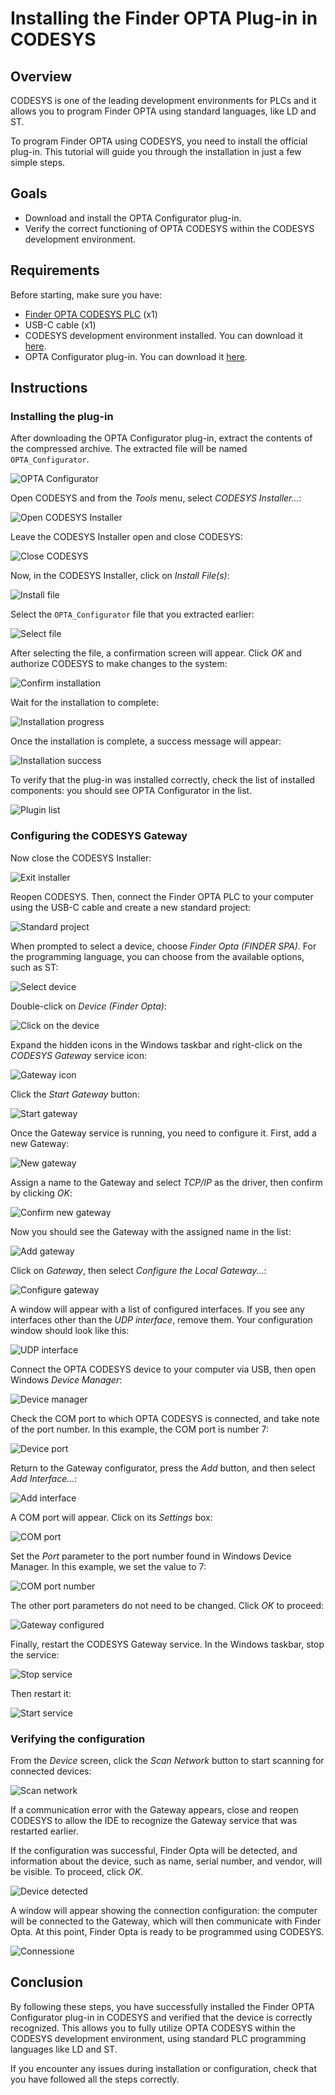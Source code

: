 # Installing the Finder OPTA Plug-in in CODESYS

## Overview

CODESYS is one of the leading development environments for PLCs and it allows
you to program Finder OPTA using standard languages, like LD and ST.

To program Finder OPTA using CODESYS, you need to install the official plug-in.
This tutorial will guide you through the installation in just a few simple
steps.

## Goals

- Download and install the OPTA Configurator plug-in.
- Verify the correct functioning of OPTA CODESYS within the CODESYS development
  environment.

## Requirements

Before starting, make sure you have:

- [Finder OPTA CODESYS PLC](https://opta.findernet.com/it/codesys) (x1)
- USB-C cable (x1)
- CODESYS development environment installed. You can download it
  [here](https://opta.findernet.com/it/codesys#download-software).
- OPTA Configurator plug-in. You can download it
  [here](https://opta.findernet.com/it/codesys#download-software).

## Instructions

### Installing the plug-in

After downloading the OPTA Configurator plug-in, extract the contents of the
compressed archive. The extracted file will be named `OPTA_Configurator`.

![OPTA Configurator](assets/file.png)

Open CODESYS and from the _Tools_ menu, select _CODESYS Installer..._:

![Open CODESYS Installer](assets/launch_installer.png)

Leave the CODESYS Installer open and close CODESYS:

![Close CODESYS](assets/exit_codesys.png)

Now, in the CODESYS Installer, click on _Install File(s)_:

![Install file](assets/install_file.png)

Select the `OPTA_Configurator` file that you extracted earlier:

![Select file](assets/package.png)

After selecting the file, a confirmation screen will appear. Click _OK_ and
authorize CODESYS to make changes to the system:

![Confirm installation](assets/package_confirm.png)

Wait for the installation to complete:

![Installation progress](assets/installation_progress.png)

Once the installation is complete, a success message will appear:

![Installation success](assets/installation_success.png)

To verify that the plug-in was installed correctly, check the list of installed
components: you should see OPTA Configurator in the list.

![Plugin list](assets/plugin.png)

### Configuring the CODESYS Gateway

Now close the CODESYS Installer:

![Exit installer](assets/exit_installer.png)

Reopen CODESYS. Then, connect the Finder OPTA PLC to your computer using the
USB-C cable and create a new standard project:

![Standard project](assets/project.png)

When prompted to select a device, choose _Finder Opta (FINDER SPA)_. For the
programming language, you can choose from the available options, such as ST:

![Select device](assets/device.png)

Double-click on _Device (Finder Opta)_:

![Click on the device](assets/device_click.png)

Expand the hidden icons in the Windows taskbar and right-click on the _CODESYS
Gateway_ service icon:

![Gateway icon](assets/gateway/gateway_icon.png)

Click the _Start Gateway_ button:

![Start gateway](assets/gateway/gateway_start.png)

Once the Gateway service is running, you need to configure it. First, add a new
Gateway:

![New gateway](assets/gateway/gateway_new.png)

Assign a name to the Gateway and select _TCP/IP_ as the driver, then confirm by
clicking _OK_:

![Confirm new gateway](assets/gateway/gateway_new_confirm.png)

Now you should see the Gateway with the assigned name in the list:

![Add gateway](assets/gateway/gateway_added.png)

Click on _Gateway_, then select _Configure the Local Gateway..._:

![Configure gateway](assets/gateway/gateway_configure.png)

A window will appear with a list of configured interfaces. If you see any
interfaces other than the _UDP interface_, remove them. Your configuration
window should look like this:

![UDP interface](assets/gateway/gateway_interfaces.png)

Connect the OPTA CODESYS device to your computer via USB, then open Windows
_Device Manager_:

![Device manager](assets/gateway/device_manager.png)

Check the COM port to which OPTA CODESYS is connected, and take note of the
port number. In this example, the COM port is number 7:

![Device port](assets/gateway/device_port.png)

Return to the Gateway configurator, press the _Add_ button, and then select
_Add Interface..._:

![Add interface](assets/gateway/add_interface.png)

A COM port will appear. Click on its _Settings_ box:

![COM port](assets/gateway/port_com.png)

Set the _Port_ parameter to the port number found in Windows Device Manager. In
this example, we set the value to 7:

![COM port number](assets/gateway/port_number.png)

The other port parameters do not need to be changed. Click _OK_ to proceed:

![Gateway configured](assets/gateway/gateway_configured.png)

Finally, restart the CODESYS Gateway service. In the Windows taskbar, stop the
service:

![Stop service](assets/gateway/stop_service.png)

Then restart it:

![Start service](assets/gateway/start_service.png)

### Verifying the configuration

From the _Device_ screen, click the _Scan Network_ button to start scanning for
connected devices:

![Scan network](assets/scan.png)

If a communication error with the Gateway appears, close and reopen CODESYS to
allow the IDE to recognize the Gateway service that was restarted earlier.

If the configuration was successful, Finder Opta will be detected, and
information about the device, such as name, serial number, and vendor, will be
visible. To proceed, click _OK_.

![Device detected](assets/detection.png)

A window will appear showing the connection configuration: the computer will be
connected to the Gateway, which will then communicate with Finder Opta. At this
point, Finder Opta is ready to be programmed using CODESYS.

![Connessione](assets/connection.png)

## Conclusion

By following these steps, you have successfully installed the Finder OPTA Configurator plug-in in CODESYS and verified that the device is correctly recognized. This allows you to fully utilize OPTA CODESYS within the CODESYS development environment, using standard PLC programming languages like LD and ST.

If you encounter any issues during installation or configuration, check that you have followed all the steps correctly.

<!-- Insert support contact information -->
